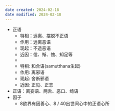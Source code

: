 ```yaml
---
date created: 2024-02-18
date modified: 2024-02-18
---
```

- 正语
    - 特相：远离、摆脱不正语
    - 作用：远离恶语
    - 现起：不造恶语
    - 近因：信、惭、愧、知足等
    - 
    - 特相: 和合语(samutthana生起) 
    - 作用: 离邪语 
    - 现起: 舍断邪语 
    - 近因: 正见、正志
- 正语：离妄语、两舌、恶口、绮语    
- 因子
    - 8欲界有因善心、8 / 40出世间心中的正语心所
